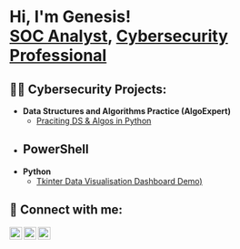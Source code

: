 <h1>Hi, I'm Genesis! <br/><a href="https://github.com/genvarelli">SOC Analyst</a>, <a href="https://www.linkedin.com/in/genesisvarelli/">Cybersecurity Professional</a>
<h2>👨‍💻 Cybersecurity Projects:</h2>

- <b>Data Structures and Algorithms Practice (AlgoExpert)</b>
  - [Praciting DS & Algos in Python](https://github.com/joshmadakor1/Algorithms-Practice)
- <b>PowerShell</b>
  - 
- <b>Python</b>
  - [Tkinter Data Visualisation Dashboard Demo)](https://github.com/Genvarelli/Data_visualisation_Dashboard)


<h2> 🤳 Connect with me:</h2>

[<img align="left" alt="GenesisVarelli | YouTube" width="22px" src="https://cdn.jsdelivr.net/npm/simple-icons@v3/icons/youtube.svg" />][youtube]
[<img align="left" alt="GenesisVarelli | LinkedIn" width="22px" src="https://cdn.jsdelivr.net/npm/simple-icons@v3/icons/linkedin.svg" />][linkedin]
[<img align="left" alt="GenesisVarelli | Instagram" width="22px" src="https://cdn.jsdelivr.net/npm/simple-icons@v3/icons/instagram.svg" />][instagram]


[youtube]: https://www.youtube.com/@Genvarelli
[instagram]: https://www.instagram.com/GenesisVarelli/
[linkedin]: https://linkedin.com/in/GenesisVarelli

<!--
**Genvarelli/Genvarelli** is a ✨ _special_ ✨ repository because its `README.md` (this file) appears on your GitHub profile.

Here are some ideas to get you started:

- 🔭 I’m currently working on ...
- 🌱 I’m currently learning ...
- 👯 I’m looking to collaborate on ...
- 🤔 I’m looking for help with ...
- 💬 Ask me about ...
- 📫 How to reach me: ...
- 😄 Pronouns: ...
- ⚡ Fun fact: ...
-->
